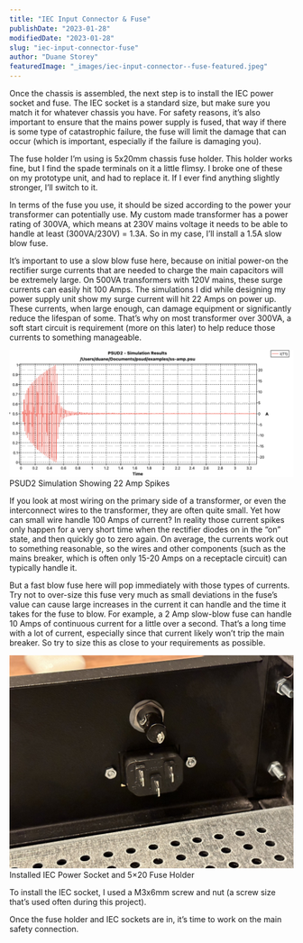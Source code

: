```yaml
---
title: "IEC Input Connector & Fuse"
publishDate: "2023-01-28"
modifiedDate: "2023-01-28"
slug: "iec-input-connector-fuse"
author: "Duane Storey"
featuredImage: "_images/iec-input-connector--fuse-featured.jpeg"
---
```


Once the chassis is assembled, the next step is to install the IEC power socket and fuse. The IEC socket is a standard size, but make sure you match it for whatever chassis you have. For safety reasons, it’s also important to ensure that the mains power supply is fused, that way if there is some type of catastrophic failure, the fuse will limit the damage that can occur (which is important, especially if the failure is damaging you).

The fuse holder I’m using is 5x20mm chassis fuse holder. This holder works fine, but I find the spade terminals on it a little flimsy. I broke one of these on my prototype unit, and had to replace it. If I ever find anything slightly stronger, I’ll switch to it.

In terms of the fuse you use, it should be sized according to the power your transformer can potentially use. My custom made transformer has a power rating of 300VA, which means at 230V mains voltage it needs to be able to handle at least (300VA/230V) = 1.3A. So in my case, I’ll install a 1.5A slow blow fuse.

It’s important to use a slow blow fuse here, because on initial power-on the rectifier surge currents that are needed to charge the main capacitors will be extremely large. On 500VA transformers with 120V mains, these surge currents can easily hit 100 Amps. The simulations I did while designing my power supply unit show my surge current will hit 22 Amps on power up. These currents, when large enough, can damage equipment or significantly reduce the lifespan of some. That’s why on most transformer over 300VA, a soft start circuit is requirement (more on this later) to help reduce those currents to something manageable.

[![](_images/iec-input-connector--fuse-1.png)](https://www.duanestorey.com/wp-content/uploads/2023/01/Screenshot-2023-01-28-at-6.53.53-PM.png)PSUD2 Simulation Showing 22 Amp Spikes



If you look at most wiring on the primary side of a transformer, or even the interconnect wires to the transformer, they are often quite small. Yet how can small wire handle 100 Amps of current? In reality those current spikes only happen for a very short time when the rectifier diodes on in the “on” state, and then quickly go to zero again. On average, the currents work out to something reasonable, so the wires and other components (such as the mains breaker, which is often only 15-20 Amps on a receptacle circuit) can typically handle it.

But a fast blow fuse here will pop immediately with those types of currents. Try not to over-size this fuse very much as small deviations in the fuse’s value can cause large increases in the current it can handle and the time it takes for the fuse to blow. For example, a 2 Amp slow-blow fuse can handle 10 Amps of continuous current for a little over a second. That’s a long time with a lot of current, especially since that current likely won’t trip the main breaker. So try to size this as close to your requirements as possible.

[![](_images/iec-input-connector--fuse-2.jpeg)](https://www.duanestorey.com/wp-content/uploads/2023/01/IMG_3281-Large.jpeg)Installed IEC Power Socket and 5×20 Fuse Holder



To install the IEC socket, I used a M3x6mm screw and nut (a screw size that’s used often during this project).

Once the fuse holder and IEC sockets are in, it’s time to work on the main safety connection.